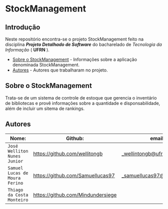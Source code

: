 # StockManagement

## Introdução  

Neste repositório encontra-se o projeto StockManagement feito na disciplina ***Projeto Detalhado de Software*** do bacharelado de _Tecnologia da Informação_ ( **UFRN** ).

- [Sobre o StockManagement](#sobre-o-stockmanagement) - Informações sobre a aplicação denominada StockManagement. 
- [Autores](#autores) - Autores que trabalharam no projeto.


## Sobre o StockManagement  

Trata-se de um sistema de controle de estoque que gerencia o inventário de bibliotecas e provê informações sobre a quantidade e disponsabilidade, além de incluir um sitema de rankings.
  
## Autores 


| Nome: | Github: | email: |  
| ---------- | ------------- | ------------- |
|`José Welliton Nunes Junior` 	| https://github.com/wellitongb | _wellintongb@ufrn.edu.br_  
|`Samuel Lucas de Moura Ferino` 	| https://github.com/Samuellucas97 |_samuellucas97@ufrn.edu.br_  
|`Thiago da Costa Monteiro` 	| https://github.com/Mindundersiege |  


 
